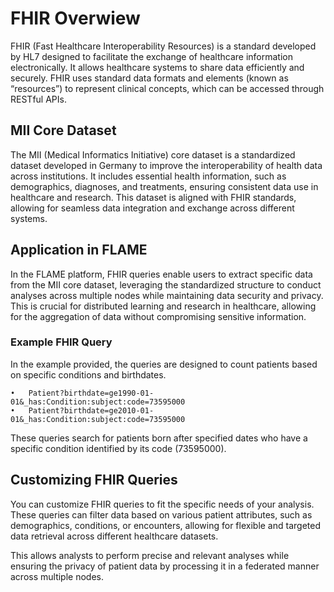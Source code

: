 # FHIR Overwiew
FHIR (Fast Healthcare Interoperability Resources) is a standard developed by HL7 designed to facilitate the exchange of
healthcare information electronically. It allows healthcare systems to share data efficiently and securely.
FHIR uses standard data formats and elements (known as “resources”) to represent clinical concepts, which can be accessed through RESTful APIs.


## MII Core Dataset
The MII (Medical Informatics Initiative) core dataset is a standardized dataset developed in Germany to improve the interoperability
of health data across institutions. It includes essential health information, such as demographics, diagnoses, and treatments,
ensuring consistent data use in healthcare and research. This dataset is aligned with FHIR standards, allowing for seamless
data integration and exchange across different systems.

## Application in FLAME
In the FLAME platform, FHIR queries enable users to extract specific data from the MII core dataset, leveraging the standardized structure
to conduct analyses across multiple nodes while maintaining data security and privacy. This is crucial for distributed learning and research
in healthcare, allowing for the aggregation of data without compromising sensitive information.

### Example FHIR Query
In the example provided, the queries are designed to count patients based on specific conditions and birthdates.

	•	Patient?birthdate=ge1990-01-01&_has:Condition:subject:code=73595000
	•	Patient?birthdate=ge2010-01-01&_has:Condition:subject:code=73595000

These queries search for patients born after specified dates who have a specific condition identified by its code (73595000).


## Customizing FHIR Queries
You can customize FHIR queries to fit the specific needs of your analysis. These queries can filter data based on various patient attributes,
such as demographics, conditions, or encounters, allowing for flexible and targeted data retrieval across different healthcare datasets.

This allows analysts to perform precise and relevant analyses while ensuring the privacy of patient data by processing it
in a federated manner across multiple nodes.
